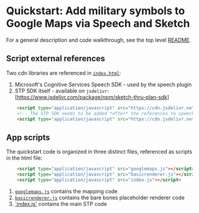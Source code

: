 # Quickstart: Add military symbols to Google Maps via Speech and Sketch

For a general description and code walkthrough, see the top level [README](../README.md).

## Script external references

Two cdn libraries are referenced in [`index.html`](index.html):

1. Microsoft's Cognitive Services Speech SDK - used by the speech plugin
1. STP SDK itself - available on `jsdelivr`: [https://www.jsdelivr.com/package/npm/sketch-thru-plan-sdk]

```html
    <script type="application/javascript" src="https://cdn.jsdelivr.net/npm/microsoft-cognitiveservices-speech-sdk@latest/distrib/browser/microsoft.cognitiveservices.speech.sdk.bundle-min.js"></script>
    <!-- The STP SDK needs to be added *after* the references to speech and communication services it may use -->
    <script type="application/javascript" src="https://cdn.jsdelivr.net/npm/sketch-thru-plan-sdk@0.3.1/dist/sketch-thru-plan-sdk-bundle-min.js"></script>
```

## App scripts

The quickstart code is organized in three distinct files, referenced as scripts in the html file:

```html
    <script type="application/javascript" src="googlemaps.js"></script>
    <script type="application/javascript" src="basicrenderer.js"></script>
    <script type="application/javascript" src="index.js"></script>
```

1. [`googlemaps.js`](googlemaps.js) contains the mapping code
1. [`basicrenderer.js`](basicrenderer.js) contains the bare bones placeholder renderer code
1. [`index.js'](index.js) contains the main STP code

